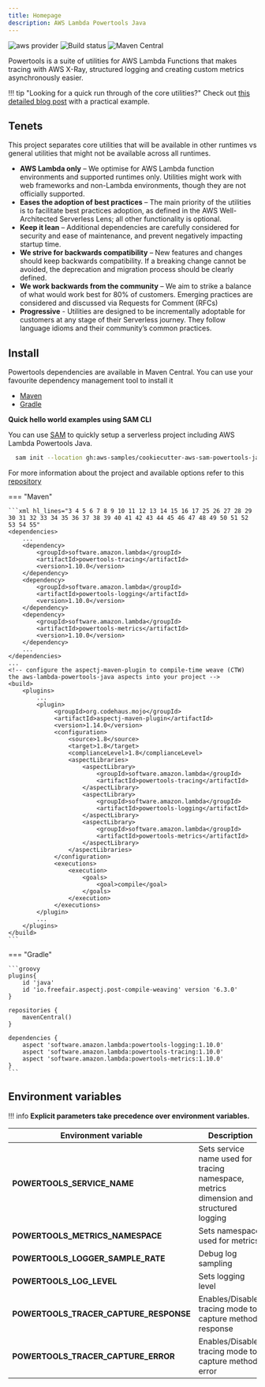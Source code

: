 ```yaml
---
title: Homepage
description: AWS Lambda Powertools Java
---
```


![aws provider](https://img.shields.io/badge/provider-AWS-orange?logo=amazon-aws&color=ff9900) ![Build status](https://github.com/awslabs/aws-lambda-powertools-java/actions/workflows/build.yml/badge.svg) ![Maven Central](https://img.shields.io/maven-central/v/software.amazon.lambda/powertools-parent)

Powertools is a suite of utilities for AWS Lambda Functions that makes tracing with AWS X-Ray, structured logging and creating custom metrics asynchronously easier.

!!! tip "Looking for a quick run through of the core utilities?"
    Check out [this detailed blog post](https://aws.amazon.com/blogs/opensource/simplifying-serverless-best-practices-with-aws-lambda-powertools-java/) with a practical example.

## Tenets

This project separates core utilities that will be available in other runtimes vs general utilities that might not be available across all runtimes.

* **AWS Lambda only** – We optimise for AWS Lambda function environments and supported runtimes only. Utilities might work with web frameworks and non-Lambda environments, though they are not officially supported.
* **Eases the adoption of best practices** – The main priority of the utilities is to facilitate best practices adoption, as defined in the AWS Well-Architected Serverless Lens; all other functionality is optional.
* **Keep it lean** – Additional dependencies are carefully considered for security and ease of maintenance, and prevent negatively impacting startup time.
* **We strive for backwards compatibility** – New features and changes should keep backwards compatibility. If a breaking change cannot be avoided, the deprecation and migration process should be clearly defined.
* **We work backwards from the community** – We aim to strike a balance of what would work best for 80% of customers. Emerging practices are considered and discussed via Requests for Comment (RFCs)
* **Progressive** -  Utilities are designed to be incrementally adoptable for customers at any stage of their Serverless journey. They follow language idioms and their community’s common practices.

## Install

Powertools dependencies are available in Maven Central. You can use your favourite dependency management tool to install it

* [Maven](https://maven.apache.org/)
* [Gradle](https://gradle.org)

**Quick hello world examples using SAM CLI**

You can use [SAM](https://aws.amazon.com/serverless/sam/) to quickly setup a serverless project including AWS Lambda Powertools Java.

```bash
  sam init --location gh:aws-samples/cookiecutter-aws-sam-powertools-java
```

For more information about the project and available options refer to this [repository](https://github.com/aws-samples/cookiecutter-aws-sam-powertools-java/blob/main/README.md)

=== "Maven"

    ```xml hl_lines="3 4 5 6 7 8 9 10 11 12 13 14 15 16 17 25 26 27 28 29 30 31 32 33 34 35 36 37 38 39 40 41 42 43 44 45 46 47 48 49 50 51 52 53 54 55" 
    <dependencies>
        ...
        <dependency>
            <groupId>software.amazon.lambda</groupId>
            <artifactId>powertools-tracing</artifactId>
            <version>1.10.0</version>
        </dependency>
        <dependency>
            <groupId>software.amazon.lambda</groupId>
            <artifactId>powertools-logging</artifactId>
            <version>1.10.0</version>
        </dependency>
        <dependency>
            <groupId>software.amazon.lambda</groupId>
            <artifactId>powertools-metrics</artifactId>
            <version>1.10.0</version>
        </dependency>
        ...
    </dependencies>
    ...
    <!-- configure the aspectj-maven-plugin to compile-time weave (CTW) the aws-lambda-powertools-java aspects into your project -->
    <build>
        <plugins>
            ...
            <plugin>
                 <groupId>org.codehaus.mojo</groupId>
                 <artifactId>aspectj-maven-plugin</artifactId>
                 <version>1.14.0</version>
                 <configuration>
                     <source>1.8</source>
                     <target>1.8</target>
                     <complianceLevel>1.8</complianceLevel>
                     <aspectLibraries>
                         <aspectLibrary>
                             <groupId>software.amazon.lambda</groupId>
                             <artifactId>powertools-tracing</artifactId>
                         </aspectLibrary>
                         <aspectLibrary>
                             <groupId>software.amazon.lambda</groupId>
                             <artifactId>powertools-logging</artifactId>
                         </aspectLibrary>
                         <aspectLibrary>
                             <groupId>software.amazon.lambda</groupId>
                             <artifactId>powertools-metrics</artifactId>
                         </aspectLibrary>
                     </aspectLibraries>
                 </configuration>
                 <executions>
                     <execution>
                         <goals>
                             <goal>compile</goal>
                         </goals>
                     </execution>
                 </executions>
            </plugin>
            ...
        </plugins>
    </build>
    ```

=== "Gradle"

    ```groovy
    plugins{
        id 'java'
        id 'io.freefair.aspectj.post-compile-weaving' version '6.3.0'
    }

    repositories {
        mavenCentral()
    }

    dependencies {
        aspect 'software.amazon.lambda:powertools-logging:1.10.0'
        aspect 'software.amazon.lambda:powertools-tracing:1.10.0'
        aspect 'software.amazon.lambda:powertools-metrics:1.10.0'
    }
    ```

## Environment variables

!!! info
    **Explicit parameters take precedence over environment variables.**

| Environment variable | Description | Utility |
| ------------------------------------------------- | --------------------------------------------------------------------------------- | --------------------------------------------------------------------------------- |
| **POWERTOOLS_SERVICE_NAME** | Sets service name used for tracing namespace, metrics dimension and structured logging | All |
| **POWERTOOLS_METRICS_NAMESPACE** | Sets namespace used for metrics | [Metrics](./core/metrics) |
| **POWERTOOLS_LOGGER_SAMPLE_RATE** | Debug log sampling | [Logging](./core/logging) |
| **POWERTOOLS_LOG_LEVEL** | Sets logging level | [Logging](./core/logging) |
| **POWERTOOLS_TRACER_CAPTURE_RESPONSE** | Enables/Disables tracing mode to capture method response | [Tracing](./core/tracing) |
| **POWERTOOLS_TRACER_CAPTURE_ERROR** | Enables/Disables tracing mode to capture method error | [Tracing](./core/tracing) |